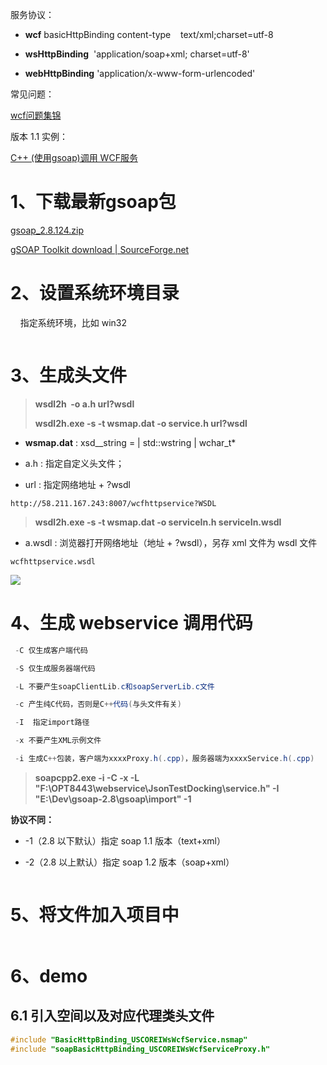 服务协议：

- **wcf** basicHttpBinding content-type    text/xml;charset=utf-8

- **wsHttpBinding**  'application/soap+xml; charset=utf-8'

- **webHttpBinding** 'application/x-www-form-urlencoded'

常见问题：

[wcf问题集锦 ](https://www.cnblogs.com/Daywei/p/3818842.html)

版本 1.1 实例：

[C++ (使用gsoap)调用 WCF服务](https://www.cnblogs.com/lvdongjie/p/13955061.html)

# 1、下载最新gsoap包

[gsoap_2.8.124.zip](D:\Download\开发工具\C++\gsoap_2.8.124.zip)

[gSOAP Toolkit download | SourceForge.net](https://sourceforge.net/projects/gsoap2/)

# 2、设置系统环境目录

    指定系统环境，比如 win32

<img src="file:///D:/Download/MarkText/workspace/image/2022-12-21-17-20-29-image.png" title="" alt="" data-align="center">

# 3、生成头文件

> **wsdl2h  -o a.h url?wsdl**
> 
> **wsdl2h.exe -s -t wsmap.dat -o service.h url?wsdl**

- **wsmap.dat** : xsd__string = | std::wstring | wchar_t*

- a.h : 指定自定义头文件；

- url : 指定网络地址 + ?wsdl

`http://58.211.167.243:8007/wcfhttpservice?WSDL`

> **wsdl2h.exe -s -t wsmap.dat -o serviceIn.h serviceIn.wsdl**

- a.wsdl : 浏览器打开网络地址（地址 + ?wsdl），另存 xml 文件为 wsdl 文件

`wcfhttpservice.wsdl`

![](D:\Download\MarkText\workspace\image\2022-12-21-19-34-17-image.png)

# 4、生成 webservice 调用代码

```cs
 -C 仅生成客户端代码  

 -S 仅生成服务器端代码

 -L 不要产生soapClientLib.c和soapServerLib.c文件  

 -c 产生纯C代码，否则是C++代码(与头文件有关)  

 -I  指定import路径 

 -x 不要产生XML示例文件

 -i 生成C++包装，客户端为xxxxProxy.h(.cpp)，服务器端为xxxxService.h(.cpp)
```

> **soapcpp2.exe -i -C -x -L "F:\OPT8443\webservice\JsonTestDocking\service.h" -I "E:\Dev\gsoap-2.8\gsoap\import" -1**

**协议不同：**

- -1（2.8 以下默认）指定 soap 1.1 版本（text+xml）

- -2（2.8 以上默认）指定 soap 1.2 版本（soap+xml）

<img src="file:///D:/Download/MarkText/workspace/image/2022-12-22-10-50-35-image.png" title="" alt="" data-align="center">

# 5、将文件加入项目中

<img title="" src="file:///D:/Download/MarkText/workspace/image/2022-12-22-10-52-58-image.png" alt="" data-align="center">

# 6、demo

## 6.1 引入空间以及对应代理类头文件

```cpp
#include "BasicHttpBinding_USCOREIWsWcfService.nsmap"
#include "soapBasicHttpBinding_USCOREIWsWcfServiceProxy.h"
```
